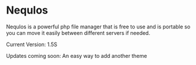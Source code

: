 # Nequlos
Nequlos is a powerful php file manager that is free to use and is portable so you can move it easily between different servers if needed.

Current Version: 1.5S

Updates coming soon:
An easy way to add another theme

